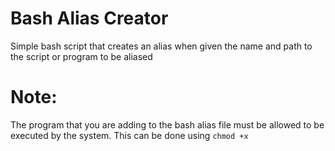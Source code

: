 # Bash Alias Creator
Simple bash script that creates an alias when given the name and path to the script or program to be aliased
# Note:
The program that you are adding to the bash alias file must be allowed to be executed by the system. This can be done using `chmod +x`
